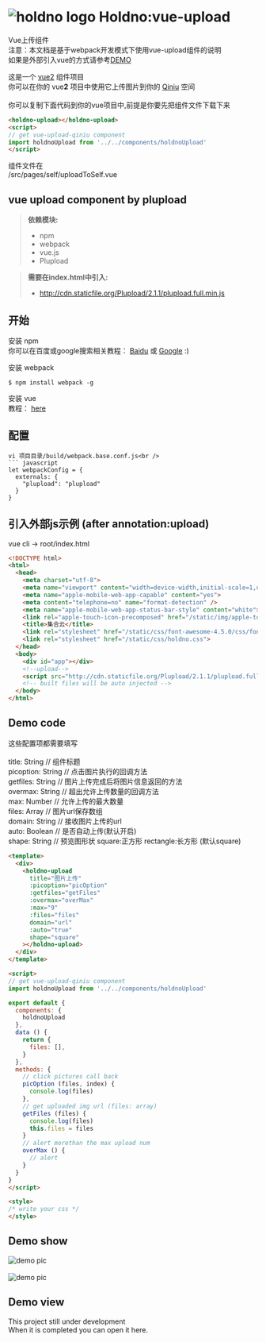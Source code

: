 ![holdno logo](https://img.holdno.com/apple-touch-icon-114x114-precomposed.png)
Holdno:vue-upload
===================
Vue上传组件  
注意：本文档是基于webpack开发模式下使用vue-upload组件的说明  
如果是外部引入vue的方式请参考[DEMO](https://github.com/holdno/vue-upload-qiniu/blob/master/src/pages/self/uploadToSelf.html)  
  
这是一个 [vue2](https://cn.vuejs.org/) 组件项目<br />
你可以在你的 vue**2** 项目中使用它上传图片到你的 [Qiniu](https://www.qiniu.com/) 空间<br />
<br />
你可以复制下面代码到你的vue项目中,前提是你要先把组件文件下载下来
``` html
<holdno-upload></holdno-upload>
<script>
// get vue-upload-qiniu component
import holdnoUpload from '../../components/holdnoUpload'
</script>
```
组件文件在  
/src/pages/self/uploadToSelf.vue  
  
vue upload component by plupload  
-------------

>**依赖模块:**<br />
> - npm<br />
> - webpack<br />
> - vue.js<br />
> - Plupload<br />

>**需要在index.html中引入:**<br />
> - http://cdn.staticfile.org/Plupload/2.1.1/plupload.full.min.js<br />


开始<br />
-------------
安装 npm<br />
你可以在百度或google搜索相关教程： [Baidu](https://www.baidu.com/s?ie=utf-8&f=8&rsv_bp=1&tn=baidu&wd=install%20npm&oq=just%2520for%2520funny&rsv_pq=d35ad5d90007d336&rsv_t=3aeei0aEuSoNmNACToU2ZnliBnJfW6lJFE%2FmSw6IASGyDY3I6tkm9C2%2BxBs&rqlang=cn&rsv_enter=0&inputT=3708&rsv_sug3=194&rsv_sug1=155&rsv_sug7=100&rsv_sug2=0&rsv_sug4=12908) 或 [Google](https://www.google.com.au/search?q=install+npm&rlz=1CDGOYI_enAU718AU718&oq=install+npm&aqs=chrome..69i57j0l3.11504j0j8&hl=en-GB&sourceid=chrome-mobile&ie=UTF-8) :)<br />
  
安装 webpack  
``` shell
$ npm install webpack -g
```

安装 vue  
教程： [here](https://cn.vuejs.org/)  

配置
-------------

```
vi 项目目录/build/webpack.base.conf.js<br />
``` javascript
let webpackConfig = {
  externals: {
    "plupload": "plupload"
  }
}
```

引入外部js示例 (after annotation:upload)
-------------
vue cli -> root/index.html
``` html
<!DOCTYPE html>
<html>
  <head>
    <meta charset="utf-8">
    <meta name="viewport" content="width=device-width,initial-scale=1,user-scalable=0">
    <meta name="apple-mobile-web-app-capable" content="yes">
    <meta content="telephone=no" name="format-detection" />
    <meta name="apple-mobile-web-app-status-bar-style" content="white">
    <link rel="apple-touch-icon-precomposed" href="/static/img/apple-touch-icon-114x114-precomposed.png">
    <title>集合云</title>
    <link rel="stylesheet" href="/static/css/font-awesome-4.5.0/css/font-awesome.css">
    <link rel="stylesheet" href="/static/css/holdno.css">
  </head>
  <body>
    <div id="app"></div>
    <!--upload-->
    <script src="http://cdn.staticfile.org/Plupload/2.1.1/plupload.full.min.js"></script>
    <!-- built files will be auto injected -->
  </body>
</html>
```
Demo code<br />
-------------
这些配置项都需要填写<br />
<br />
title: String // 组件标题<br />
picoption: String // 点击图片执行的回调方法<br />
getfiles: String // 图片上传完成后将图片信息返回的方法<br />
overmax: String // 超出允许上传数量的回调方法<br />
max: Number // 允许上传的最大数量<br />
files: Array // 图片url保存数组<br />
domain: String // 接收图片上传的url<br />
auto: Boolean // 是否自动上传(默认开启)<br />
shape: String // 预览图形状 square:正方形 rectangle:长方形 (默认square)<br />
``` html
<template>
  <div>
    <holdno-upload 
      title="图片上传" 
      :picoption="picOption" 
      :getfiles="getFiles" 
      :overmax="overMax"
      :max="9"
      :files="files"
      domain="url"
      :auto="true"
      shape="square"
    ></holdno-upload>
  </div>
</template>

<script>
// get vue-upload-qiniu component
import holdnoUpload from '../../components/holdnoUpload'

export default {
  components: {
    holdnoUpload
  },
  data () {
    return {
      files: [],
    }
  },
  methods: {
    // click pictures call back
    picOption (files, index) {
      console.log(files)
    },
    // get uploaded img url (files: array)
    getFiles (files) {
      console.log(files)
      this.files = files
    }
    // alert morethan the max upload num
    overMax () {
      // alert
    }
  }
}
</script>

<style>
/* write your css */
</style>
```

Demo show
--------------
![demo pic](https://img.holdno.com/F0DE709B-8D58-418A-AE7E-A2C316A2E934.png)</br>
</br>
![demo pic](https://img.holdno.com/BD68A2E9-460F-4E1C-96D2-86B36FB413E4.png)

Demo view
--------------
This project still under development </br>
When it is completed you can open it here.
